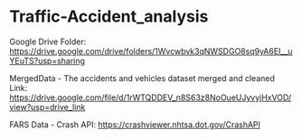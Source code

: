 # Traffic-Accident_analysis

Google Drive Folder: https://drive.google.com/drive/folders/1Wvcwbvk3qNWSDGO8sq9yA6EI__uYEuTS?usp=sharing

MergedData - The accidents and vehicles dataset merged and cleaned
Link: https://drive.google.com/file/d/1rWTQDDEV_n8S63z8NoOueUJyvyjHxVOD/view?usp=drive_link

FARS Data - Crash API: https://crashviewer.nhtsa.dot.gov/CrashAPI
